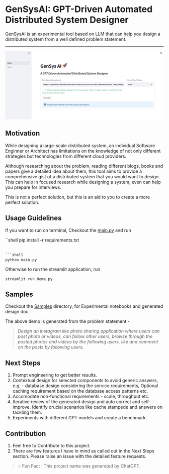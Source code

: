 # GenSysAI: GPT-Driven Automated Distributed System Designer

GenSysAI is an experimental tool based on LLM that can help you design a distributed system from a well defined problem statement.

---

![](./docs/homepage.jpeg)


## Motivation

While designing a large-scale distributed system, an individual Software Enginner or Architect has limitations on the knowledge of not only different strategies but technologies from different cloud providers.

Although researching about the problem, reading different blogs, books and papers give a detailed idea about them, this tool aims to provide a comprehensive gist of a distributed system that you would want to design. This can help in focused research while designing a system, even can help you prepare for interviews.

This is not a perfect solution, but this is an aid to you to create a more perfect solution.


## Usage Guidelines

If you want to run on terminal, Checkout the [main.py](./main.py) and run

``shell
pip install -r requirements.txt
```

```shell
python main.py
```
Otherwise to run the streamlit application, run

```shell
streamlit run Home.py
```


## Samples

Checkout the [Samples](./samples/) directory, for Experimental notebooks and generated design doc.

The above demo is generated from the problem statement - 
>_Design an instagram like photo sharing application where users can post photo or videos, can follow other users, browse through the posted photos and videos by the following users, like and comment on the posts by following users._

## Next Steps

1. Prompt engineering to get better results.
2. Contextual design for selected components to avoid generic answers, e.g. - database design considering the service requirements, Optional caching requirement based on the database access patterns etc.
3. Accomodate non-functional requirements - scale, throughput etc.
4. Iterative review of the generated design and auto correct and self-improve. Identify crucial scenarios like cache stampede and answers on tackling them.
5. Experiments with different GPT models and create a benchmark.

## Contribution

1. Feel free to Contribute to this project. 
2. There are few features I have in mind as called out in the Next Steps section. Please raise an issue with the detailed feature requests.


> :bulb: Fun Fact : This project name was generated by ChatGPT.
